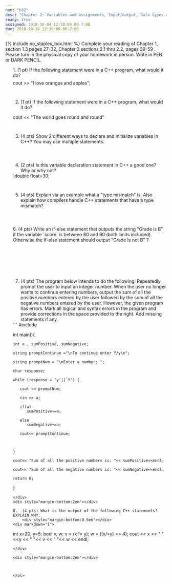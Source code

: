 ```yaml
---
num: "h02"
desc: "Chapter 2: Variables and assignments, Input/output, Data types and expressions, Simple flow control"
ready: true
assigned: 2018-10-04 12:30:00.00-7:00
due: 2018-10-10 12:30:00.00-7:00
---
```

{% include no_staples_box.html %}
Complete your reading of Chapter 1, section 1.3 pages 27-32, Chapter 2 sections 2.1 thru 2.2, pages 39-59 . Please turn in the physical copy of your homework in person. Write in PEN or DARK PENCIL.

<ol markdown="1">
1. (1 pt) If the following statement were in a C++ program, what would it do?  
    <div style="margin-bottom:0.5em"></div>
cout >> "I love oranges and apples";

  <div style="margin-bottom:3em"></div>

2.	(1 pt) If the following statement were in a C++ program, what would it do?
  <div style="margin-bottom:1em"></div>
cout << "The world goes round and round"
  <div style="margin-bottom:3em"></div>

3.  (4 pts) Show 2 different ways to declare and initialize variables in C++? You may use multiple statements.
  <div style="margin-bottom:4em"></div>

4.  (2 pts) Is this variable declaration statement in C++ a good one? Why or why not?
<div markdown="1">
`double float=30;`
</div>
  <div style="margin-bottom:3em"></div>


5.  (4 pts) Explain via an example what a "type mismatch" is. Also explain how compilers handle C++ statements that have a type mismatch?

  <div style="margin-bottom:4em"></div>

 <div class="pagebreak"></div>
<div style="margin-bottom:4em"></div>
6.  (4 pts) Write an if-else statement that outputs the string "Grade is B" if the variable `score` is between 80 and 90 (both limits included). Otherwise the if-else statement should output "Grade is not B" ?
<div style="margin-bottom:8em"></div>






7.  (4 pts) The program below intends to do the following: Repeatedly prompt the user to input an integer number. When the user no longer wants to continue entering numbers, output the sum of all the positive numbers entered by the user followed by the sum of all the negative numbers entered by the user. However, the given program has errors. Mark all logical and syntax errors in the program and provide corrections in the space provided to the right. Add missing statements if any.

<div markdown="1">
```
#include <iostream>

int main(){

    int a , sumPositive, sumNegative;

    string promptContinue ="\nTo continue enter Y/y\n";

    string promptNum = "\nEnter a number: ";

    char response;

    while (response = 'y'||`Y') {

       cout << promptNum;

       cin >> a;

       if(a)
          sumPositive+=a;

       else
          sumNegative+=a;

       cout<< promptContinue;



    }

    cout<< "Sum of all the positive numbers is: "<< sumPositive<<endl;

    cout<< "Sum of all the negative numbers is: "<< sumNegative<<endl;

    return 0;
}
```
</div>
<div style="margin-bottom:2em"></div>

8.  (4 pts) What is the output of the following C++ statements? EXPLAIN WHY.
    <div style="margin-bottom:0.5em"></div>
<div markdown="1">

```
int x=20, y=5;
bool v, w;
v = (x != y);
w = ((x/=y) == 4);
cout << x << " " <<y << " "<< v << " "<< w << endl;
```
</div>

<div style="margin-bottom:2em"></div>



</ol>
